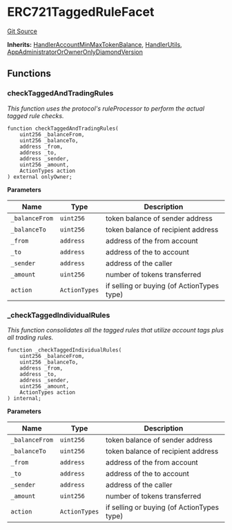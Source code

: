 # ERC721TaggedRuleFacet
[Git Source](https://github.com/thrackle-io/aquifi-rules-v1/blob/39d269094241d21cf978e159a9b52cf3c140671a/src/client/token/handler/diamond/ERC721TaggedRuleFacet.sol)

**Inherits:**
[HandlerAccountMinMaxTokenBalance](/src/client/token/handler/ruleContracts/HandlerAccountMinMaxTokenBalance.sol/contract.HandlerAccountMinMaxTokenBalance.md), [HandlerUtils](/src/client/token/handler/common/HandlerUtils.sol/contract.HandlerUtils.md), [AppAdministratorOrOwnerOnlyDiamondVersion](/src/client/token/handler/common/AppAdministratorOrOwnerOnlyDiamondVersion.sol/contract.AppAdministratorOrOwnerOnlyDiamondVersion.md)


## Functions
### checkTaggedAndTradingRules

*This function uses the protocol's ruleProcessor to perform the actual tagged rule checks.*


```solidity
function checkTaggedAndTradingRules(
    uint256 _balanceFrom,
    uint256 _balanceTo,
    address _from,
    address _to,
    address _sender,
    uint256 _amount,
    ActionTypes action
) external onlyOwner;
```
**Parameters**

|Name|Type|Description|
|----|----|-----------|
|`_balanceFrom`|`uint256`|token balance of sender address|
|`_balanceTo`|`uint256`|token balance of recipient address|
|`_from`|`address`|address of the from account|
|`_to`|`address`|address of the to account|
|`_sender`|`address`|address of the caller|
|`_amount`|`uint256`|number of tokens transferred|
|`action`|`ActionTypes`|if selling or buying (of ActionTypes type)|


### _checkTaggedIndividualRules

*This function consolidates all the tagged rules that utilize account tags plus all trading rules.*


```solidity
function _checkTaggedIndividualRules(
    uint256 _balanceFrom,
    uint256 _balanceTo,
    address _from,
    address _to,
    address _sender,
    uint256 _amount,
    ActionTypes action
) internal;
```
**Parameters**

|Name|Type|Description|
|----|----|-----------|
|`_balanceFrom`|`uint256`|token balance of sender address|
|`_balanceTo`|`uint256`|token balance of recipient address|
|`_from`|`address`|address of the from account|
|`_to`|`address`|address of the to account|
|`_sender`|`address`|address of the caller|
|`_amount`|`uint256`|number of tokens transferred|
|`action`|`ActionTypes`|if selling or buying (of ActionTypes type)|


